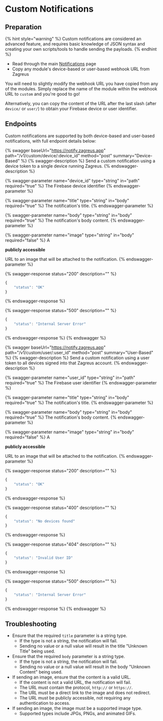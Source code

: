 # Custom Notifications

## Preparation

{% hint style="warning" %}
Custom notifications are considered an advanced feature, and requires basic knowledge of JSON syntax and creating your own scripts/tools to handle sending the payloads.
{% endhint %}

* Read through the main [Notifications](./) page
* Copy any module's device-based or user-based webhook URL from Zagreus

You will need to slightly modify the webhook URL you have copied from any of the modules. Simply replace the name of the module within the webhook URL to `custom` and you're good to go!

Alternatively, you can copy the content of the URL after the last slash (after `device/` or `user/`) to obtain your Firebase device or user identifier.

## Endpoints

Custom notifications are supported by both device-based and user-based notifications, with full endpoint details below:

{% swagger baseUrl="https://notify.zagreus.app" path="/v1/custom/device/:device_id" method="post" summary="Device-Based" %}
{% swagger-description %}
Send a custom notification using a device token to a single device running Zagreus.
{% endswagger-description %}

{% swagger-parameter name="device_id" type="string" in="path" required="true" %}
The Firebase device identifier
{% endswagger-parameter %}

{% swagger-parameter name="title" type="string" in="body" required="true" %}
The notification's title.
{% endswagger-parameter %}

{% swagger-parameter name="body" type="string" in="body" required="true" %}
The notification's body content.
{% endswagger-parameter %}

{% swagger-parameter name="image" type="string" in="body" required="false" %}
A

**publicly accessible**

URL to an image that will be attached to the notification.
{% endswagger-parameter %}

{% swagger-response status="200" description="" %}
```javascript
{
    "status": "OK"
}
```
{% endswagger-response %}

{% swagger-response status="500" description="" %}
```javascript
{
    "status": "Internal Server Error"
}
```
{% endswagger-response %}
{% endswagger %}

{% swagger baseUrl="https://notify.zagreus.app" path="/v1/custom/user/:user_id" method="post" summary="User-Based" %}
{% swagger-description %}
Send a custom notification using a user token to all devices signed into that Zagreus account.
{% endswagger-description %}

{% swagger-parameter name="user_id" type="string" in="path" required="true" %}
The Firebase user identifier
{% endswagger-parameter %}

{% swagger-parameter name="title" type="string" in="body" required="true" %}
The notification's title.
{% endswagger-parameter %}

{% swagger-parameter name="body" type="string" in="body" required="true" %}
The notification's body content.
{% endswagger-parameter %}

{% swagger-parameter name="image" type="string" in="body" required="false" %}
A

**publicly accessible**

URL to an image that will be attached to the notification.
{% endswagger-parameter %}

{% swagger-response status="200" description="" %}
```javascript
{
    "status": "OK"
}
```
{% endswagger-response %}

{% swagger-response status="400" description="" %}
```javascript
{
    "status": "No devices found"
}
```
{% endswagger-response %}

{% swagger-response status="404" description="" %}
```javascript
{
    "status": "Invalid User ID"
}
```
{% endswagger-response %}

{% swagger-response status="500" description="" %}
```javascript
{
    "status": "Internal Server Error"
}
```
{% endswagger-response %}
{% endswagger %}

## Troubleshooting

* Ensure that the required `title` parameter is a string type.
  * If the type is not a string, the notification will fail.
  * Sending no value or a null value will result in the title "Unknown Title" being used.
* Ensure that the required `body` parameter is a string type.
  * If the type is not a string, the notification will fail.
  * Sending no value or a null value will result in the body "Unknown Content" being used.
* If sending an image, ensure that the content is a valid URL.
  * If the content is not a valid URL, the notification will fail.
  * The URL must contain the protocol, `http://` or `https://`.
  * The URL must be a direct link to the image and does not redirect.
  * The URL must be publicly accessible, not requiring any authentication to access.
* If sending an image, the image must be a supported image type.
  * Supported types include JPGs, PNGs, and animated GIFs.
